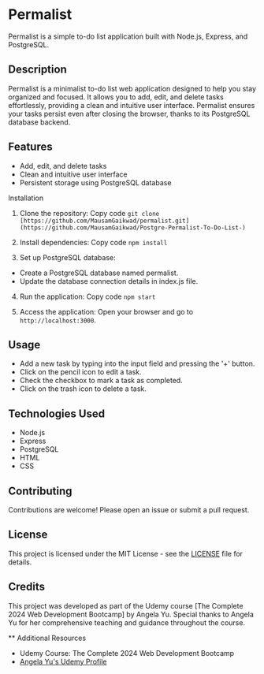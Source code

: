 # Permalist
Permalist is a simple to-do list application built with Node.js, Express, and PostgreSQL.

## Description
Permalist is a minimalist to-do list web application designed to help you stay organized and focused. It allows you to add, edit, and delete tasks effortlessly, providing a clean and intuitive user interface. Permalist ensures your tasks persist even after closing the browser, thanks to its PostgreSQL database backend.

## Features
* Add, edit, and delete tasks
* Clean and intuitive user interface
* Persistent storage using PostgreSQL database

Installation
1. Clone the repository:
Copy code
`git clone [https://github.com/MausamGaikwad/permalist.git](https://github.com/MausamGaikwad/Postgre-Permalist-To-Do-List-)`

2. Install dependencies:
Copy code
`npm install`

3. Set up PostgreSQL database:
  - Create a PostgreSQL database named permalist.
  - Update the database connection details in index.js file.

4. Run the application:
Copy code
`npm start`

5. Access the application:
Open your browser and go to `http://localhost:3000`.

## Usage
* Add a new task by typing into the input field and pressing the '+' button.
* Click on the pencil icon to edit a task.
* Check the checkbox to mark a task as completed.
* Click on the trash icon to delete a task.
## Technologies Used
* Node.js
* Express
* PostgreSQL
* HTML
* CSS
## Contributing
Contributions are welcome! Please open an issue or submit a pull request.

## License
This project is licensed under the MIT License - see the [LICENSE](LICENSE) file for details.

## Credits
This project was developed as part of the Udemy course [The Complete 2024 Web Development Bootcamp] by Angela Yu. Special thanks to Angela Yu for her comprehensive teaching and guidance throughout the course.

** Additional Resources
- Udemy Course: The Complete 2024 Web Development Bootcamp
- [Angela Yu's Udemy Profile](https://www.udemy.com/course/the-complete-web-development-bootcamp/?couponCode=KEEPLEARNING#instructor-1)
